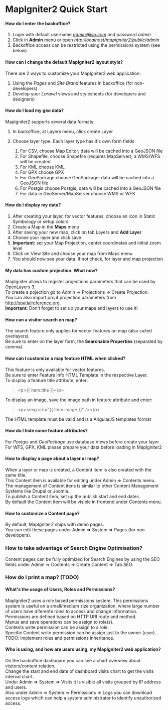 # MapIgniter2 Quick Start

#### How do I enter the backoffice?

1. Login with default username *admin@isp.com* and password *admin*  
2. Click in **Admin** menu or open *http:/localhost/mapigniter2/public/admin*  
3. Backoffice access can be restricted using the permissions system (see below).  

#### How can I change the default MapIgniter2 layout style?

There are 2 ways to customize your MapIgniter2 web application:  
1. Using the *Pages* and *Site Brand* features in backoffice (for non-developers)  
2. Develop your *Laravel* views and stylesheets (for developers and designers)  

#### How do I load my geo data?

MapIgniter2 supports several data formats:  
1. In backoffice, at Layers menu, click create Layer  
2. Choose layer type. Each layer type has it's own form fields  

    1. For CSV, choose Map Editor; data will be cached into a GeoJSON file  
    2. For Shapefile, choose Shapefile (requires MapServer); a WMS/WFS will be created  
    3. For KML choose KML  
    4. For GPX choose GPX  
    5. For GeoPackage choose GeoPackage; data will be cached into a GeoJSON file  
    6. For Postgis choose Postgis; data will be cached into a GeoJSON file  
    7. For data in GeoServer/MapServer choose WMS or WFS  

#### How do I display my data?

1. After creating your layer, for vector features, choose an icon in Static Symbology or setup colors  
2. Create a Map in the **Maps** menu  
2. After saving your new map, click on tab Layers and **Add Layer**  
3. Choose your layer and click save
4. **Important:** set your Map Projection, center coordinates and initial zoom level  
5. Click on View Site and choose your map from Maps menu
6. You should now see your data. If not check, for layer and map projection  

#### My data has custom projection. What now?

MapIgniter allows to register projections parameters that can be used by OpenLayers 3.  
To create a pojection go to Admin => Projections => Create Projection.  
You can also import proj4 projection parameters from http://spatialreference.org.  
**Important:** Don't forget to set up your maps and layers to use it!  

#### How can a visitor search on map?

The search feature only applies for vector features on map (also called overlayers).  
Be sure to enter on the layer form, the **Searchable Properties** (separated by comma).  

#### How can I customize a map feature HTML when clicked?

This feature is only available for vector features.  
Be sure to enter Feature Info HTML Template in the respective Layer.  
To display a feature title attribute, enter:  
> &lt;p&gt;{{ item.title }}&lt;/p&gt;  

To display an image, save the image path in feature attribute and enter:  
> &lt;p&gt;&lt;img src="{{ item.image }}" /&gt;&lt;/p&gt;

The HTML template must be valid and is a AngularJS templates format  

#### How do I hide some feature attributes?

For *Postgis* and *GeoPackage* use database Views before create your layer  
For WFS, GPX, KML please prepare your data before loading in MapIgniter2  

#### How to display a page about a layer or map?

When a layer or map is created, a Content item is also created with the same title.  
This Content item is available for editing under Admin => Contents menu.  
The management of Content itens is similar to other Content Management Systems like Drupal or Joomla.  
To publish a Content item, set up the publish start and end dates.  
By default the Content item will be visible in frontend under Contents menu.  

#### How to customize a Content page?

By default, MapIgniter2 ships with demo pages.  
You can edit these pages under Admin => System => Pages (for non-developers).  

### How to take advantage of Search Engine Optimisation?

Content pages can be fully optimized for Search Engines by using the SEO fields under
Admin => Contents => Create Content => Tab SEO.

### How do I print a map? (TODO)

#### What's the usage of Users, Roles and Permissions?

MapIgniter2 uses a role based permissions system. 
This permissions system is useful on a small/medium size organization, where large number of users
have diferente roles to access and change information.  
Permissions are defined based on HTTP URI route and method.  
Menus and save operations can be assign to role(s).  
Contents write permission can be assign to a role.  
Specific Content write permission can be assign just to the owner (user).  
TODO: implement roles and permissions inheritance.  

#### Who is using, and how are users using, my MapIgniter2 web application?

On the backoffice dashboard you can see a chart overview about visitors/content relation.  
Change the start and end date of dashboard visits chart to get the visits interval chart.  
Under Admin => System => Visits it is visible all visits grouped by IP address and users.  
Also under Admin => System => Permissions => Logs you can download access logs 
which can help a system administrator to identify unauthorized access.  
